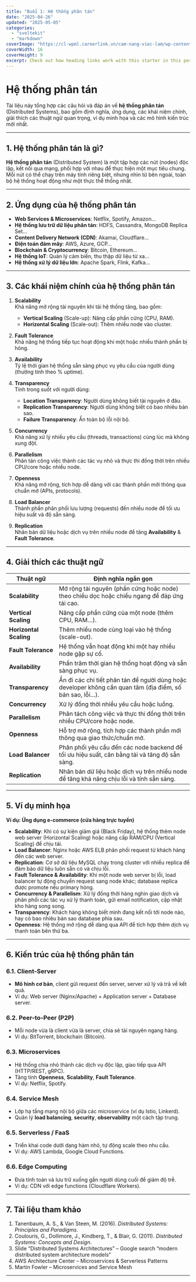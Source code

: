 ```yaml
---
title: "Buổi 1: Hệ thống phân tán"
date: "2025-04-26"
updated: "2025-05-05"
categories:
  - "sveltekit"
  - "markdown"
coverImage: "https://cl-wpml.careerlink.vn/cam-nang-viec-lam/wp-content/uploads/2025/03/26155638/git-la-gi-Distributed-Version-Control-System-1024x902.jpg"
coverWidth: 16
coverHeight: 9
excerpt: Check out how heading links work with this starter in this post.
---
```



# Hệ thống phân tán

Tài liệu này tổng hợp các câu hỏi và đáp án về **hệ thống phân tán** (Distributed Systems), bao gồm định nghĩa, ứng dụng, các khái niệm chính, giải thích các thuật ngữ quan trọng, ví dụ minh họa và các mô hình kiến trúc mới nhất.

---

## 1. Hệ thống phân tán là gì?

**Hệ thống phân tán** (Distributed System) là một tập hợp các nút (nodes) độc lập, kết nối qua mạng, phối hợp với nhau để thực hiện một mục tiêu chung. Mỗi nút có thể chạy trên máy tính riêng biệt, nhưng nhìn từ bên ngoài, toàn bộ hệ thống hoạt động như một thực thể thống nhất.

---

## 2. Ứng dụng của hệ thống phân tán

- **Web Services & Microservices**: Netflix, Spotify, Amazon…
- **Hệ thống lưu trữ dữ liệu phân tán**: HDFS, Cassandra, MongoDB Replica Set…
- **Content Delivery Network (CDN)**: Akamai, Cloudflare…
- **Điện toán đám mây**: AWS, Azure, GCP…
- **Blockchain & Cryptocurrency**: Bitcoin, Ethereum…
- **Hệ thống IoT**: Quản lý cảm biến, thu thập dữ liệu từ xa…
- **Hệ thống xử lý dữ liệu lớn**: Apache Spark, Flink, Kafka…

---

## 3. Các khái niệm chính của hệ thống phân tán

1. **Scalability**  
   Khả năng mở rộng tài nguyên khi tải hệ thống tăng, bao gồm:
   - **Vertical Scaling** (Scale-up): Nâng cấp phần cứng (CPU, RAM).
   - **Horizontal Scaling** (Scale-out): Thêm nhiều node vào cluster.

2. **Fault Tolerance**  
   Khả năng hệ thống tiếp tục hoạt động khi một hoặc nhiều thành phần bị hỏng.

3. **Availability**  
   Tỷ lệ thời gian hệ thống sẵn sàng phục vụ yêu cầu của người dùng (thường tính theo % uptime).

4. **Transparency**  
   Tính trong suốt với người dùng:
   - **Location Transparency**: Người dùng không biết tài nguyên ở đâu.
   - **Replication Transparency**: Người dùng không biết có bao nhiêu bản sao.
   - **Failure Transparency**: Ẩn toàn bộ lỗi nội bộ.

5. **Concurrency**  
   Khả năng xử lý nhiều yêu cầu (threads, transactions) cùng lúc mà không xung đột.

6. **Parallelism**  
   Phân tán công việc thành các tác vụ nhỏ và thực thi đồng thời trên nhiều CPU/core hoặc nhiều node.

7. **Openness**  
   Khả năng mở rộng, tích hợp dễ dàng với các thành phần mới thông qua chuẩn mở (APIs, protocols).

8. **Load Balancer**  
   Thành phần phân phối lưu lượng (requests) đến nhiều node để tối ưu hiệu suất và độ sẵn sàng.

9. **Replication**  
   Nhân bản dữ liệu hoặc dịch vụ trên nhiều node để tăng **Availability** & **Fault Tolerance**.

---

## 4. Giải thích các thuật ngữ

| Thuật ngữ             | Định nghĩa ngắn gọn                                                                                                                                                 |
|-----------------------|--------------------------------------------------------------------------------------------------------------------------------------------------------------------|
| **Scalability**       | Mở rộng tài nguyên (phần cứng hoặc node) theo chiều dọc hoặc chiều ngang để đáp ứng tải cao.                                                                       |
| **Vertical Scaling**  | Nâng cấp phần cứng của một node (thêm CPU, RAM…).                                                                                                                   |
| **Horizontal Scaling**| Thêm nhiều node cùng loại vào hệ thống (scale-out).                                                                                                                |
| **Fault Tolerance**   | Hệ thống vẫn hoạt động khi một hay nhiều node gặp sự cố.                                                                                                           |
| **Availability**      | Phần trăm thời gian hệ thống hoạt động và sẵn sàng phục vụ.                                                                                                        |
| **Transparency**      | Ẩn đi các chi tiết phân tán để người dùng hoặc developer không cần quan tâm (địa điểm, số bản sao, lỗi…).                                                          |
| **Concurrency**       | Xử lý đồng thời nhiều yêu cầu hoặc luồng.                                                                                                                           |
| **Parallelism**       | Phân tách công việc và thực thi đồng thời trên nhiều CPU/core hoặc node.                                                                                            |
| **Openness**          | Hỗ trợ mở rộng, tích hợp các thành phần mới thông qua giao thức/chuẩn mở.                                                                                          |
| **Load Balancer**     | Phân phối yêu cầu đến các node backend để tối ưu hiệu suất, cân bằng tải và tăng độ sẵn sàng.                                                                       |
| **Replication**       | Nhân bản dữ liệu hoặc dịch vụ trên nhiều node để tăng khả năng chịu lỗi và tính sẵn sàng.                                                                           |

---

## 5. Ví dụ minh họa

**Ví dụ: Ứng dụng e-commerce (cửa hàng trực tuyến)**

- **Scalability**: Khi có sự kiện giảm giá (Black Friday), hệ thống thêm node web server (Horizontal Scaling) hoặc nâng cấp RAM/CPU (Vertical Scaling) để chịu tải.
- **Load Balancer**: Nginx hoặc AWS ELB phân phối request từ khách hàng đến các web server.
- **Replication**: Cơ sở dữ liệu MySQL chạy trong cluster với nhiều replica để đảm bảo dữ liệu luôn sẵn có và chịu lỗi.
- **Fault Tolerance & Availability**: Khi một node web server bị lỗi, load balancer tự động chuyển request sang node khác; database replica được promote nếu primary hỏng.
- **Concurrency & Parallelism**: Xử lý đồng thời hàng nghìn giao dịch và phân phối các tác vụ xử lý thanh toán, gửi email notification, cập nhật kho hàng song song.
- **Transparency**: Khách hàng không biết mình đang kết nối tới node nào, hay có bao nhiêu bản sao database phía sau.
- **Openness**: Hệ thống mở rộng dễ dàng qua API để tích hợp thêm dịch vụ thanh toán bên thứ ba.

---

## 6. Kiến trúc của hệ thống phân tán

### 6.1. Client-Server
- **Mô hình cơ bản**, client gửi request đến server, server xử lý và trả về kết quả.
- Ví dụ: Web server (Nginx/Apache) + Application server + Database server.

### 6.2. Peer-to-Peer (P2P)
- Mỗi node vừa là client vừa là server, chia sẻ tài nguyên ngang hàng.
- Ví dụ: BitTorrent, blockchain (Bitcoin).

### 6.3. Microservices
- Hệ thống chia nhỏ thành các dịch vụ độc lập, giao tiếp qua API (HTTP/REST, gRPC).
- Tăng tính **Openness**, **Scalability**, **Fault Tolerance**.
- Ví dụ: Netflix, Spotify.

### 6.4. Service Mesh
- Lớp hạ tầng mạng nội bộ giữa các microservice (ví dụ Istio, Linkerd).
- Quản lý **load balancing**, **security**, **observability** một cách tập trung.

### 6.5. Serverless / FaaS
- Triển khai code dưới dạng hàm nhỏ, tự động scale theo nhu cầu.
- Ví dụ: AWS Lambda, Google Cloud Functions.

### 6.6. Edge Computing
- Đưa tính toán và lưu trữ xuống gần người dùng cuối để giảm độ trễ.
- Ví dụ: CDN với edge functions (Cloudflare Workers).

---

## 7. Tài liệu tham khảo

1. Tanenbaum, A. S., & Van Steen, M. (2016). *Distributed Systems: Principles and Paradigms*.  
2. Coulouris, G., Dollimore, J., Kindberg, T., & Blair, G. (2011). *Distributed Systems: Concepts and Design*.  
3. Slide “Distributed Systems Architectures” – Google search “modern distributed system architecture models”  
4. AWS Architecture Center – Microservices & Serverless Patterns  
5. Martin Fowler – Microservices and Service Mesh  

---
